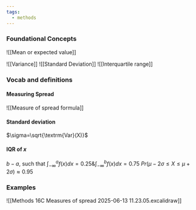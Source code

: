 ```yaml
---
tags:
  - methods
---
```

### Foundational Concepts
![[Mean or expected value]]

![[Variance]]
![[Standard Deviation]]
![[Interquartile range]]
### Vocab and definitions
#### Measuring Spread
![[Measure of spread formula]]

#### Standard deviation
$\sigma=\sqrt{\textrm{Var}(X)}$
#### IQR of $x$
$b-a$, such that 
$\int ^a _{-\infty} f(x) dx = 0.25 \&\int^b_{-\infty}f(x) dx = 0.75$
$Pr(\mu -2\sigma \leq X \leq \mu + 2 \sigma)\approx0.95$
### Examples
![[Methods 16C Measures of spread 2025-06-13 11.23.05.excalidraw]]